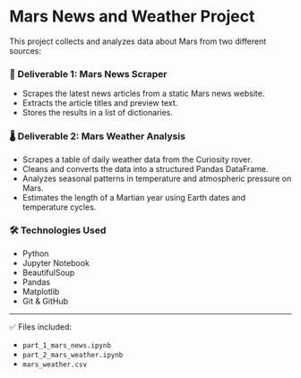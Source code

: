 # Mars News and Weather Project

This project collects and analyzes data about Mars from two different sources:

### 📄 Deliverable 1: Mars News Scraper
- Scrapes the latest news articles from a static Mars news website.
- Extracts the article titles and preview text.
- Stores the results in a list of dictionaries.

### 🌡️ Deliverable 2: Mars Weather Analysis
- Scrapes a table of daily weather data from the Curiosity rover.
- Cleans and converts the data into a structured Pandas DataFrame.
- Analyzes seasonal patterns in temperature and atmospheric pressure on Mars.
- Estimates the length of a Martian year using Earth dates and temperature cycles.

### 🛠️ Technologies Used
- Python
- Jupyter Notebook
- BeautifulSoup
- Pandas
- Matplotlib
- Git & GitHub

---

✅ Files included:
- `part_1_mars_news.ipynb`
- `part_2_mars_weather.ipynb`
- `mars_weather.csv`
